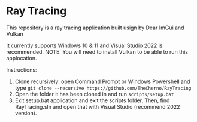 # Ray Tracing

This repository is a ray tracing application built usign by Dear ImGui and Vulkan

It currently supports Windows 10 & 11 and Visual Studio 2022 is recommended.
NOTE: You will need to install Vulkan to be able to run this applocation.


Instructions:
1. Clone recursively: open Command Prompt or Windows Powershell and type `git clone --recursive https://github.com/TheCherno/RayTracing`
2. Open the folder it has been cloned in and run `scripts/setup.bat`
3. Exit setup.bat application and exit the scripts folder. Then, find RayTracing.sln and open that with Visual Studio (recommend 2022 version).